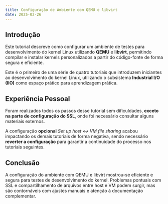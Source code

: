 ```yaml
---
title: Configuração de Ambiente com QEMU e libvirt
date: 2025-02-26
---
```


## Introdução

Este tutorial descreve como configurar um ambiente de testes para desenvolvimento do kernel Linux utilizando **QEMU** e **libvirt**, permitindo compilar e instalar kernels personalizados a partir do código-fonte de forma segura e eficiente.

Este é o primeiro de uma série de quatro tutoriais que introduzem iniciantes ao desenvolvimento do kernel Linux, utilizando o subsistema **Industrial I/O (IIO)** como espaço prático para aprendizagem prática.

## Experiência Pessoal

Foram realizados todos os passos desse tutorial sem dificuldades, **exceto na parte de configuração do SSL**, onde foi necessário consultar alguns materiais externos.

A configuração **opcional** _Set up host <-> VM file sharing_ acabou impactando os demais tutoriais de forma negativa, sendo necessário **reverter a configuração** para garantir a continuidade do processo nos tutoriais seguintes.

## Conclusão

A configuração do ambiente com QEMU e libvirt mostrou-se eficiente e segura para testes de desenvolvimento do kernel. Problemas pontuais com SSL e compartilhamento de arquivos entre host e VM podem surgir, mas são contornáveis com ajustes manuais e atenção à documentação complementar.
